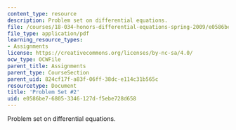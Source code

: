 ```yaml
---
content_type: resource
description: Problem set on differential equations.
file: /courses/18-034-honors-differential-equations-spring-2009/e0586be768053346127df5ebe728d658_MIT18_034s09_pset02.pdf
file_type: application/pdf
learning_resource_types:
- Assignments
license: https://creativecommons.org/licenses/by-nc-sa/4.0/
ocw_type: OCWFile
parent_title: Assignments
parent_type: CourseSection
parent_uid: 824cf17f-a83f-06ff-38dc-e114c31b565c
resourcetype: Document
title: 'Problem Set #2'
uid: e0586be7-6805-3346-127d-f5ebe728d658
---
```

Problem set on differential equations.